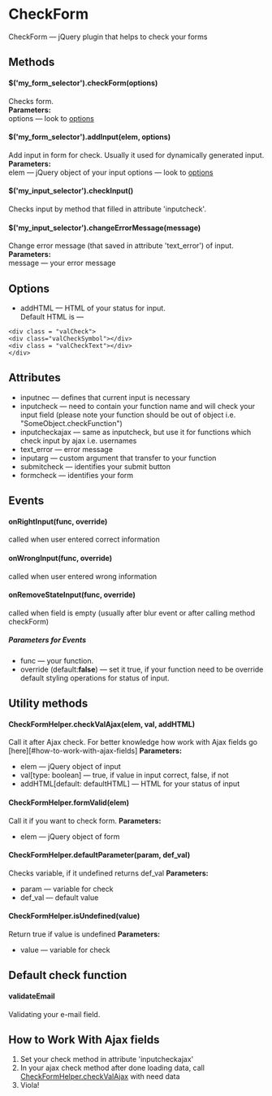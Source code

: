 # CheckForm
CheckForm — jQuery plugin that helps to check your forms
## Methods
#### $('my_form_selector').checkForm(options)
Checks form.  
**Parameters:**  
options — look to [options](#options)
#### $('my_form_selector').addInput(elem, options)
Add input in form for check. Usually it used for dynamically generated input.  
**Parameters:**  
elem — jQuery object of your input
options — look to [options](#options)
#### $('my_input_selector').checkInput()
Checks input by method that filled in attribute 'inputcheck'.
#### $('my_input_selector').changeErrorMessage(message)
Change error message (that saved in attribute 'text_error') of input.  
**Parameters:**  
message — your error message
## Options
- addHTML — HTML of your status for input.  
Default HTML is —
```
<div class = "valCheck">
<div class="valCheckSymbol"></div>
<div class = "valCheckText"></div>
</div>
```
## Attributes
- inputnec — defines that current input is necessary
- inputcheck — need to contain your function name and will check your input field (please note your function should be out of object i.e. "SomeObject.checkFunction")
- inputcheckajax — same as inputcheck, but use it for functions which check input by ajax i.e. usernames
- text_error — error message
- inputarg — custom argument that transfer to your function
- submitcheck — identifies your submit button
- formcheck — identifies your form
## Events
#### onRightInput(func, override)
called when user entered  correct information
#### onWrongInput(func, override)
called when user entered wrong information
#### onRemoveStateInput(func, override)
called when field is empty (usually after blur event or after calling method checkForm)
##### Parameters for Events
- func — your function.
- override (default:**false**) — set it true, if your function need to be override default styling operations for status of input.
## Utility methods
#### CheckFormHelper.checkValAjax(elem, val, addHTML)
Call it after Ajax check. For better knowledge how work with Ajax fields go [here][#how-to-work-with-ajax-fields]
**Parameters:**  
- elem — jQuery object of input
- val[type: boolean] — true, if value in input correct, false, if not
- addHTML[default: defaultHTML] — HTML for your status of input
#### CheckFormHelper.formValid(elem)
Call it if you want to check form.
**Parameters:**  
- elem — jQuery object of form
#### CheckFormHelper.defaultParameter(param, def_val)
Checks variable, if it undefined returns def_val
**Parameters:**  
- param — variable for check
- def_val — default value
#### CheckFormHelper.isUndefined(value)
Return true if value is undefined
**Parameters:**  
- value — variable for check
## Default check function
#### validateEmail
Validating your e-mail field.
## How to Work With Ajax fields
1. Set your check method in attribute 'inputcheckajax'
2. In your ajax check method after done loading data, call [CheckFormHelper.checkValAjax](#checkformhelper.checkvalajax) with need data
3. Viola!